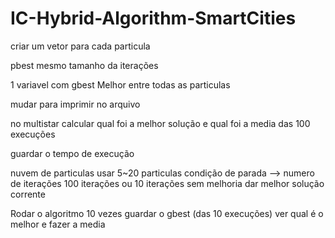# IC-Hybrid-Algorithm-SmartCities




criar um vetor para cada particula 

pbest
mesmo tamanho da iterações

1 variavel com gbest
Melhor entre todas as particulas 


mudar para imprimir no arquivo


no multistar 
calcular qual foi a melhor solução e qual foi a media das 100 execuções

guardar o tempo de execução 



nuvem de particulas
usar 5~20 particulas
condição de parada --> numero de iterações 100 iterações ou 10 iterações sem melhoria dar melhor solução corrente

Rodar o algoritmo 10 vezes 
guardar o gbest (das 10 execuções) ver qual é o melhor e fazer a media
